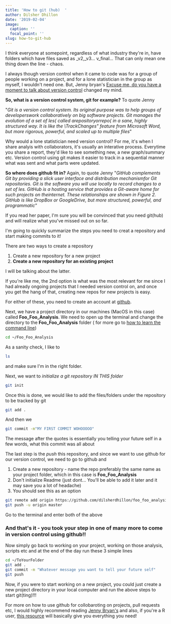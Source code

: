 ```yaml
---
title: 'How to git (hub)  '
author: Dilsher Dhillon
date: '2019-02-04'
image:
  caption: ''
  focal_point: ''
slug: how-to-git-hub
---
```


I think everyone at somepoint, regardless of what industry they're in, have folders which have files saved as _v2,_v3... v_final... That can only mean one thing down the line - chaos.   

I always though version control when it came to code was for a group of people working on a project, and for a lone statistician in the group as myself, I wouldn't need one. But, Jenny bryan's [Excuse me, do you have a moment to talk about version control](https://peerj.com/preprints/3159/) changed my mind.   

**So, what is a version control system, git for example?**  To quote Jenny   

"*Git is a version control system.  Its original purpose was to help groups of developerswork collaboratively on big software projects.  Git manages the evolution of a set of  les{ called arepositoryorrepo{ in a sane,  highly structured way.  It is like the \TrackChanges"  feature  from  Microsoft  Word, but  more  rigorous,  powerful,  and  scaled  up  to multiple files*"  

Why would a lone statistician need version control? For me, it's when I share analyis with collaborators, it's usually an interative process. Everytime you share a report, they'd like to see something new, a new graph/summary etc. Version control using git makes it easier to track in a sequential manner what was sent and what parts were updated.   

**So where does github fit in?** Again, to quote Jenny 
"*GitHub complements Git by providing a slick user interface and distribution mechanismfor Git repositories.  Git is the software you will use locally to record changes to a set of les.  GitHub is a hosting service that provides a Git-aware home for such projects on theinternet.  These relationships are shown in Figure 2.  GitHub is like DropBox or GoogleDrive, but more structured, powerful, and programmatic*"  


If you read her paper, I'm sure you will be convinced that you need git(hub) and will realize what you've missed out on so far.   

I'm going to quickly summarize the steps you need to creat a repository and start making commits to it!   

There are two ways to create a repository  
1. Create a new repository for a new project   
2. **Create a new repository for an existing project**   

I will be talking about the latter.   

If you're like me, the 2nd option is what was the most relevant for me since I had already ongoing projects that I needed version control on, and once you get the hang of that, creating new repos for new projects is easy.   

For either of these, you need to create an account at [github](www.github.com).   

Next, we have a project directory in our machines (MacOS in this case) called **Foo_Foo_Analysis**. We need to open up the terminal and change the directory to the **Foo_Foo_Analysis** folder ( for more go to [how to learn the command line](https://macpaw.com/how-to/use-terminal-on-mac))

``` bash 
cd ~/Foo_Foo_Analysis
```  

As a sanity check, I like to 
``` bash 
ls 
```
and make sure I'm in the right folder. 


Next, we want to *initialize a git repository IN THIS folder*  
``` bash
git init
```
Once this is done, we would like to add the files/folders under the repository to be tracked by git 

``` bash 
git add .
```  

And then we 
``` bash 
git commit -m"MY FIRST COMMIT WOHOOOOO"
```
The message after the quotes is essentially you telling your future self in a few words, what this commit was all about 

The last step is the *push* this repository, and since we want to use github for our version control, we need to go to github and   
1. Create a new repository - name the repo preferably the same name as your project folder, which in this case is **Foo_Foo_Analysis**     
2. Don't initialize Readme (just dont... You'll be able to add it later and it may save you a lot of headache)    
3. You should see this as an option     
``` bash
git remote add origin https://github.com/dilsherdhillon/foo_foo_analysis.git
git push -u origin master
```  
Go to the terminal and enter both of the above 



### And that's it  - you took your step in one of many more to come in version control using github!!  

Now simply go back to working on your project, working on those analysis, scripts etc and at the end of the day run these 3 simple lines 

``` bash 
cd ~/ToYourFolder
git add .
git commit -m "Whatever message you want to tell your future self"
git push

```
Now, if you were to start working on a new project, you could just create a new project directory in your local computer and run the above steps to start git(ting)!!! 





For more on how to use github for collobaroting on projects, pull requests etc, I would highly recommend reading [Jenny Bryan's](https://peerj.com/preprints/3159/) and also, if you're a R user, [this resource](https://happygitwithr.com/big-picture.html) will basically give you everything you need! 







